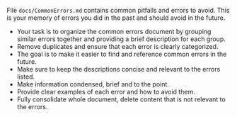 File `docs/CommonErrors.md` contains common pitfalls and errors to avoid. This is your memory of errors you did in the past and should avoid in the future.

- Your task is to organize the common errors document by grouping similar errors together and providing a brief description for each group. 
- Remove duplicates and ensure that each error is clearly categorized. 
- The goal is to make it easier to find and reference common errors in the future. 
- Make sure to keep the descriptions concise and relevant to the errors listed. 
- Make information condensed, brief and to the point.
- Provide clear examples of each error and how to avoid them.
- Fully consolidate whole document, delete content that is not relevant to the errors.